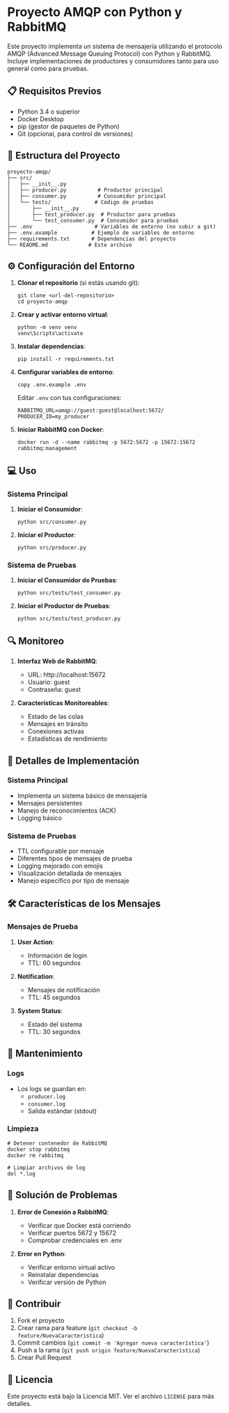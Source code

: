 # Proyecto AMQP con Python y RabbitMQ

Este proyecto implementa un sistema de mensajería utilizando el protocolo AMQP (Advanced Message Queuing Protocol) con Python y RabbitMQ. Incluye implementaciones de productores y consumidores tanto para uso general como para pruebas.

## 📋 Requisitos Previos

- Python 3.4 o superior
- Docker Desktop
- pip (gestor de paquetes de Python)
- Git (opcional, para control de versiones)

## 🚀 Estructura del Proyecto

```
proyecto-amqp/
├── src/
│   ├── __init__.py
│   ├── producer.py          # Productor principal
│   ├── consumer.py          # Consumidor principal
│   └── tests/              # Código de pruebas
│       ├── __init__.py
│       ├── test_producer.py  # Productor para pruebas
│       └── test_consumer.py  # Consumidor para pruebas
├── .env                    # Variables de entorno (no subir a git)
├── .env.example           # Ejemplo de variables de entorno
├── requirements.txt       # Dependencias del proyecto
└── README.md             # Este archivo
```

## ⚙️ Configuración del Entorno

1. **Clonar el repositorio** (si estás usando git):
   ```batch
   git clone <url-del-repositorio>
   cd proyecto-amqp
   ```

2. **Crear y activar entorno virtual**:
   ```batch
   python -m venv venv
   venv\Scripts\activate
   ```

3. **Instalar dependencias**:
   ```batch
   pip install -r requirements.txt
   ```

4. **Configurar variables de entorno**:
   ```batch
   copy .env.example .env
   ```
   Editar `.env` con tus configuraciones:
   ```env
   RABBITMQ_URL=amqp://guest:guest@localhost:5672/
   PRODUCER_ID=my_producer
   ```

5. **Iniciar RabbitMQ con Docker**:
   ```batch
   docker run -d --name rabbitmq -p 5672:5672 -p 15672:15672 rabbitmq:management
   ```

## 💻 Uso

### Sistema Principal

1. **Iniciar el Consumidor**:
   ```batch
   python src/consumer.py
   ```

2. **Iniciar el Productor**:
   ```batch
   python src/producer.py
   ```

### Sistema de Pruebas

1. **Iniciar el Consumidor de Pruebas**:
   ```batch
   python src/tests/test_consumer.py
   ```

2. **Iniciar el Productor de Pruebas**:
   ```batch
   python src/tests/test_producer.py
   ```

## 🔍 Monitoreo

1. **Interfaz Web de RabbitMQ**:
   - URL: http://localhost:15672
   - Usuario: guest
   - Contraseña: guest

2. **Características Monitoreables**:
   - Estado de las colas
   - Mensajes en tránsito
   - Conexiones activas
   - Estadísticas de rendimiento

## 📝 Detalles de Implementación

### Sistema Principal
- Implementa un sistema básico de mensajería
- Mensajes persistentes
- Manejo de reconocimientos (ACK)
- Logging básico

### Sistema de Pruebas
- TTL configurable por mensaje
- Diferentes tipos de mensajes de prueba
- Logging mejorado con emojis
- Visualización detallada de mensajes
- Manejo específico por tipo de mensaje

## 🛠️ Características de los Mensajes

### Mensajes de Prueba
1. **User Action**:
   - Información de login
   - TTL: 60 segundos

2. **Notification**:
   - Mensajes de notificación
   - TTL: 45 segundos

3. **System Status**:
   - Estado del sistema
   - TTL: 30 segundos

## 🔧 Mantenimiento

### Logs
- Los logs se guardan en:
  - `producer.log`
  - `consumer.log`
  - Salida estándar (stdout)

### Limpieza
```batch
# Detener contenedor de RabbitMQ
docker stop rabbitmq
docker rm rabbitmq

# Limpiar archivos de log
del *.log
```

## 🚨 Solución de Problemas

1. **Error de Conexión a RabbitMQ**:
   - Verificar que Docker está corriendo
   - Verificar puertos 5672 y 15672
   - Comprobar credenciales en .env

2. **Error en Python**:
   - Verificar entorno virtual activo
   - Reinstalar dependencias
   - Verificar versión de Python

## 👥 Contribuir

1. Fork el proyecto
2. Crear rama para feature (`git checkout -b feature/NuevaCaracteristica`)
3. Commit cambios (`git commit -m 'Agregar nueva característica'`)
4. Push a la rama (`git push origin feature/NuevaCaracteristica`)
5. Crear Pull Request

## 📄 Licencia

Este proyecto está bajo la Licencia MIT. Ver el archivo `LICENSE` para más detalles.